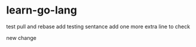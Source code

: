 # learn-go-lang
test pull and rebase
 add testing sentance
 add one more extra line to check




 new change